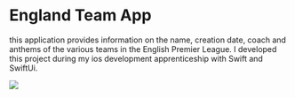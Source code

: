 #  England Team App

this application provides information on the name, creation date, coach and anthems of the various teams in the English Premier League. 
I developed this project during my ios development apprenticeship with Swift and SwiftUi. 



<img src="Appimg/Screen Shot 2023-06-05 at 15.18.33.png">
